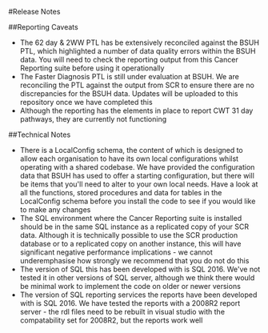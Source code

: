 #Release Notes

##Reporting Caveats
* The 62 day & 2WW PTL has be extensively reconciled against the BSUH PTL, which highlighted a number of data quality errors within the BSUH data. You will need to check the reporting output from this Cancer Reporting suite before using it operationally
* The Faster Diagnosis PTL is still under evaluation at BSUH. We are reconciling the PTL against the output from SCR to ensure there are no discrepancies for the BSUH data. Updates will be uploaded to this repository once we have completed this
* Although the reporting has the elements in place to report CWT 31 day pathways, they are currently not functioning

##Technical Notes
* There is a LocalConfig schema, the content of which is designed to allow each organisation to have its own local configurations whilst operating with a shared codebase. We have provided the configuration data that BSUH has used to offer a starting configuration, but there will be items that you'll need to alter to your own local needs. Have a look at all the functions, stored procedures and data for tables in the LocalConfig schema before you install the code to see if you would like to make any changes
* The SQL environment where the Cancer Reporting suite is installed should be in the same SQL instance as a replicated copy of your SCR data. Although it is technically possible to use the SCR production database or to a replicated copy on another instance, this will have significant negative performance implications - we cannot underemphasise how strongly we recommend that you do not do this
* The version of SQL this has been developed with is SQL 2016. We've not tested it in other versions of SQL server, although we think there would be minimal work to implement the code on older or newer versions
* The version of SQL reporting services the reports have been developed with is SQL 2016. We have tested the reports with a 2008R2 report server - the rdl files need to be rebuilt in visual studio with the compatability set for 2008R2, but the reports work well
